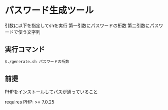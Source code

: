 # パスワード生成ツール

引数に以下を指定してshを実行
第一引数にパスワードの桁数
第二引数にパスワードで使う文字列

## 実行コマンド
```sh
$./generate.sh パスワードの桁数
```

## 前提

PHPをインストールしてパスが通っていること

requires
PHP: >= 7.0.25
